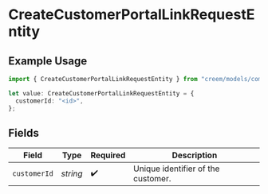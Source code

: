 # CreateCustomerPortalLinkRequestEntity

## Example Usage

```typescript
import { CreateCustomerPortalLinkRequestEntity } from "creem/models/components";

let value: CreateCustomerPortalLinkRequestEntity = {
  customerId: "<id>",
};
```

## Fields

| Field                              | Type                               | Required                           | Description                        |
| ---------------------------------- | ---------------------------------- | ---------------------------------- | ---------------------------------- |
| `customerId`                       | *string*                           | :heavy_check_mark:                 | Unique identifier of the customer. |